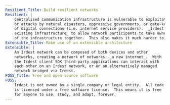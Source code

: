 ```yaml
---
Resilient_Title: Build resilient networks
Resilient: |
    Centralised communication infrastructure is vulnerable to exploitation
    or attacks by natural disasters, oppressive governments, or gate-keepers
    of digital connections (i.e. internet service providers).  _Irdest side-steps
    existing infrastructure_ to allow network participants to take ownership
    of the infrastructure together.  This also makes it much harder to censor or control.
Extensible_Title: Make use of an extensible architecture
Extensible: |
    An Irdest network can be composed of both devices and other
    networks, creating a network of networks; _a new internet_.  With
    the Irdest client SDK third-party applications can interact with
    each other on an Irdest network, or on an alternatively managed
    network bridged via Irdest.
FOSS_Title: Free and open-source software
FOSS: |
    Irdest is not owned by a single company or legal entity.  All code
    is licensed under a free software license.  This means it is free
    for anyone to use, study, and adapt, forever.
---
```


